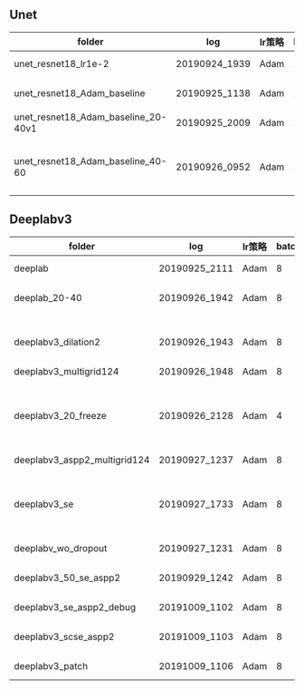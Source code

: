 ## Unet

|folder| log | lr策略 | batch_size | lr | model | train_score | val_score | submission(test_score) |
| --- | --- | --- | --- | --- | --- | --- | --- | --- |
| unet_resnet18_lr1e-2 | 20190924_1939 | Adam | 16 | 5e-4 | best | 0.9213 | 0.9168 | 0.88101(best+30) | 
|  |
| unet_resnet18_Adam_baseline | 20190925_1138 | Adam | 16 | 5e-4 | best(18) | 0.9539 | 0.9405 | 0.88945(best+20-40v1 best) | 
|  |
| unet_resnet18_Adam_baseline_20-40v1  | 20190925_2009 | Adam | 16 | 5e-4 | best(6) | 0.9640 | 0.9413 |   
|   |  |  |  |  | 20 | 0.97117 | 0.9410 |  |
|  |
| unet_resnet18_Adam_baseline_40-60  | 20190926_0952 | Adam | 16 | 5e-4 | best(1) |  | 0.9413 |  | 
|   |  |  |  |  | 20 | 0.97645 | 0.9411 |  |  

## Deeplabv3

|folder| log | lr策略 | batch_size | lr | model | grid(stage4) | aspp_dilation | replace | freeze | train_score | val_score | submission(test_score) |
| --- | --- | --- | --- | --- | --- | --- | --- | --- | --- | --- | --- | --- |
| deeplab | 20190925_2111 | Adam | 8 | 5e-4 | best(20) | 1,2,2 | 6 | 0,0,1 | F | 0.95229 | 0.9409 | 0.88937 |
|  |
| deeplab_20-40 | 20190926_1942 | Adam | 8 | 5e-4 | best(10) |1,2,2 | 6 | 0,0,1 | F | | 0.9382 | | 
|  |  |  |  |  | 20 |1,2,2 | 6 | 0,0,1 | F | | 0.94335 | 0.89448 |
|  |
| deeplabv3_dilation2 | 20190926_1943 | Adam | 8 | 5e-4 | best(20) | 1,2,2 | 2 | 0,0,1 | F | | 0.94307 | |
|  |
| deeplabv3_multigrid124 | 20190926_1948 | Adam | 8 | 5e-4 | best(15) | 1,2,4 | 6 | 0,0,1 | F | | 0.93877 ||
|  |  |  |  |  | 20 |  |  |  |  | | 0.94124 ||
|  |
| deeplabv3_20_freeze | 20190926_2128 | Adam | 4 | 1e-4 | best(8) | 1,2,2 | 6 | 0,1,1 | T || 0.94177 ||
|  |  |  |  |  | 20 | |  |  |  || 0.94436 | 0.88470 |
|  |
| deeplabv3_aspp2_multigrid124 | 20190927_1237 | Adam | 8 | 5e-4 | loss_best(13) | 1,2,4 | 2 | 0,0,1 | F || 0.93956 ||
|  |  |  |  |  | latest | |  |  |  || 0.94174 ||
|  |
| deeplabv3_se | 20190927_1733 | Adam | 8 | 5e-4 | loss_best(17) | 1,2,2 | 6 | 0,0,1 | F || 0.93314 ||
|  |  |  |  |  | latest | |  |  |  || 0.93284 ||
|  |
| deeplabv_wo_dropout | 20190927_1231 | Adam | 8 | 5e-4 | loss_best(20) | 1,2,2 | 6 | 0,0,1 | F || 0.93895 ||
|  |
| deeplabv3_50_se_aspp2 | 20190929_1242 | Adam | 8 | 5e-4 | loss_best(20) | 1,2,2 | 2 | 0,0,1 | F || 0.9437 | 0.88426 |
|  |
| deeplabv3_se_aspp2_debug | 20191009_1102 | Adam | 8 | 5e-4 | latest(20) | 1,2,2 | 2 | 0,0,1 | F || 0.93883 ||
|  |
| deeplabv3_scse_aspp2 | 20191009_1103 | Adam | 8 | 5e-4 | latest(20) | 1,2,2 | 2 | 0,0,1 | F || 0.92821 ||
|  |
| deeplabv3_patch | 20191009_1106 | Adam | 8 | 5e-4 | dice_best | 1,2,2 | 2 | 0,0,1 | F || 0.92744 | 0.88448 |


